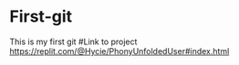 # First-git
This is my first git
#Link to project
https://replit.com/@Hycie/PhonyUnfoldedUser#index.html

